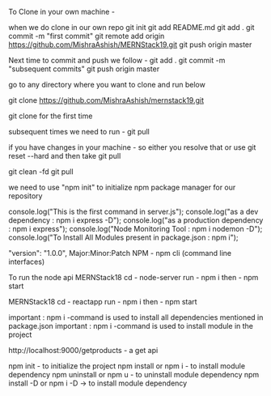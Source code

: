 To Clone in your own machine -

when we do clone in our own repo git init git add README.md git add . git commit -m "first commit" git remote add origin https://github.com/MishraAshish/MERNStack19.git git push origin master

Next time to commit and push we follow - git add . git commit -m "subsequent commits" git push origin master

go to any directory where you want to clone and run below

git clone https://github.com/MishraAshish/mernstack19.git

git clone for the first time

subsequent times we need to run - git pull

if you have changes in your machine - so either you resolve that or use git reset --hard and then take git pull

git clean -fd git pull

we need to use "npm init" to initialize npm package manager for our repository

console.log("This is the first command in server.js"); console.log("as a dev dependency : npm i express -D"); console.log("as a production dependency : npm i express"); console.log("Node Monitoring Tool : npm i nodemon -D"); console.log("To Install All Modules present in package.json : npm i");

"version": "1.0.0", Major:Minor:Patch NPM - npm cli (command line interfaces)

To run the node api MERNStack18 cd - node-server run - npm i then - npm start

MERNStack18 cd - reactapp run - npm i then - npm start

important : npm i -command is used to install all dependencies mentioned in package.json important : npm i -command is used to install module in the project

http://localhost:9000/getproducts - a get api

npm init - to initialize the project npm install or npm i - to install module dependency npm uninstall or npm u - to uninstall module dependency npm install -D or npm i -D -> to install module dependency
